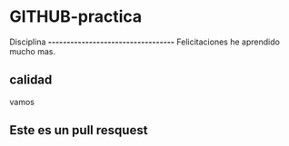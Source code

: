# GITHUB-practica
Disciplina
**----------------------------------**
 Felicitaciones he aprendido mucho mas.
 ## calidad
 vamos
 ## Este es un pull resquest


